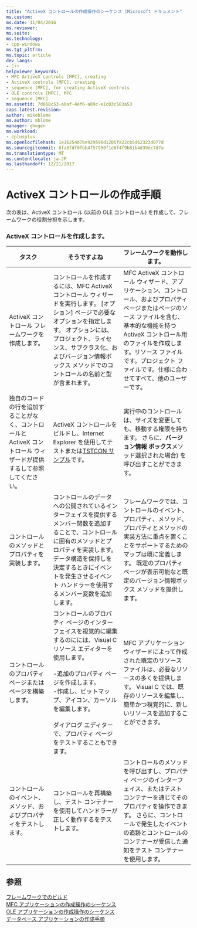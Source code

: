 ```yaml
---
title: "ActiveX コントロールの作成操作のシーケンス |Microsoft ドキュメント"
ms.custom: 
ms.date: 11/04/2016
ms.reviewer: 
ms.suite: 
ms.technology:
- cpp-windows
ms.tgt_pltfrm: 
ms.topic: article
dev_langs:
- C++
helpviewer_keywords:
- MFC ActiveX controls [MFC], creating
- ActiveX controls [MFC], creating
- sequence [MFC], for creating ActiveX controls
- OLE controls [MFC], MFC
- sequence [MFC]
ms.assetid: 7d868c53-a0af-4ef6-a89c-e1c03c583a53
caps.latest.revision: 
author: mikeblome
ms.author: mblome
manager: ghogen
ms.workload:
- cplusplus
ms.openlocfilehash: 1e16254d7be929596d1205fa22cb5d62323d077d
ms.sourcegitcommit: 8fa8fdf0fbb4f57950f1e8f4f9b81b4d39ec7d7a
ms.translationtype: MT
ms.contentlocale: ja-JP
ms.lasthandoff: 12/21/2017
---
```

# <a name="sequence-of-operations-for-creating-activex-controls"></a>ActiveX コントロールの作成手順
次の表は、ActiveX コントロール (以前の OLE コントロール) を作成して、フレームワークの役割分担を示します。  
  
### <a name="creating-activex-controls"></a>ActiveX コントロールを作成します。  
  
|タスク|そうですよね|フレームワークを動作します。|  
|----------|------------|------------------------|  
|ActiveX コントロール フレームワークを作成します。|コントロールを作成するには、MFC ActiveX コントロール ウィザードを実行します。 [オプション] ページで必要なオプションを指定します。 オプションには、プロジェクト、ライセンス、サブクラス化、およびバージョン情報ボックス メソッドでのコントロールの名前と型が含まれます。|MFC ActiveX コントロール ウィザード、アプリケーション、コントロール、およびプロパティ ページまたはページのソース ファイルを含む、基本的な機能を持つ ActiveX コントロール用のファイルを作成します。リソース ファイルです。プロジェクト ファイルです。仕様に合わせてすべて、他のユーザーです。|  
|独自のコードの行を追加することがなく、コントロールと ActiveX コントロール ウィザードが提供するして参照してください。|ActiveX コントロールをビルドし、Internet Explorer を使用してテストまたは[TSTCON サンプル](../visual-cpp-samples.md)です。|実行中のコントロールは、サイズを変更しても、移動する権限を持ちます。 さらに、**バージョン情報 ボックス**メソッド選択された場合) を呼び出すことができます。|  
|コントロールのメソッドとプロパティを実装します。|コントロールのデータへの公開されているインターフェイスを提供するメンバー関数を追加することで、コントロールに固有のメソッドとプロパティを実装します。 データ構造を保持しを決定するときにイベントを発生させるイベント ハンドラーを使用するメンバー変数を追加します。|フレームワークでは、コントロールのイベント、プロパティ、メソッド、プロパティとメソッドの実装方法に重点を置くことをサポートするためのマップは既に定義します。 既定のプロパティ ページが表示可能なと既定のバージョン情報ボックス メソッドを提供します。|  
|コントロールのプロパティ ページまたはページを構築します。|コントロールのプロパティ ページのインターフェイスを視覚的に編集するのにには、Visual C リソース エディターを使用します。<br /><br /> -追加のプロパティ ページを作成します。<br />-作成し、ビットマップ、アイコン、カーソルを編集します。<br /><br /> ダイアログ エディターで、プロパティ ページをテストすることもできます。|MFC アプリケーション ウィザードによって作成された既定のリソース ファイルは、必要なリソースの多くを提供します。 Visual C では、既存のリソースを編集し、簡単かつ視覚的に、新しいリソースを追加することができます。|  
|コントロールのイベント、メソッド、およびプロパティをテストします。|コントロールを再構築し、テスト コンテナーを使用してハンドラーが正しく動作するをテストします。|コントロールのメソッドを呼び出すし、プロパティ ページのインターフェイス、またはテスト コンテナーを通じてそのプロパティを操作できます。 さらに、コントロールで発生したイベントの追跡とコントロールのコンテナーが受信した通知をテスト コンテナーを使用します。|  
  
## <a name="see-also"></a>参照  
 [フレームワークでのビルド](../mfc/building-on-the-framework.md)   
 [MFC アプリケーションの作成操作のシーケンス](../mfc/sequence-of-operations-for-building-mfc-applications.md)   
 [OLE アプリケーションの作成操作のシーケンス](../mfc/sequence-of-operations-for-creating-ole-applications.md)   
 [データベース アプリケーションの作成手順](../mfc/sequence-of-operations-for-creating-database-applications.md)

